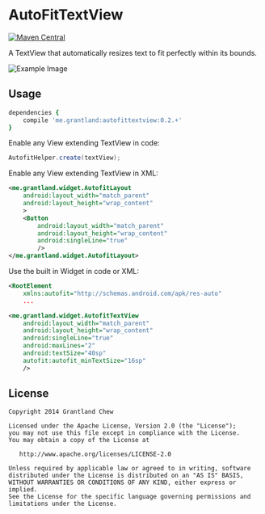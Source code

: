 # AutoFitTextView

[![Maven Central](https://maven-badges.herokuapp.com/maven-central/me.grantland/autofittextview/badge.svg?style=flat)](https://maven-badges.herokuapp.com/maven-central/me.grantland/autofittextview)

A TextView that automatically resizes text to fit perfectly within its bounds.

![Example Image](/website/static/autofittextview.gif?raw=true)


## Usage

```cson
dependencies {
    compile 'me.grantland:autofittextview:0.2.+'
}
```

Enable any View extending TextView in code:

```java
AutofitHelper.create(textView);
```

Enable any View extending TextView in XML:

```xml
<me.grantland.widget.AutofitLayout
    android:layout_width="match_parent"
    android:layout_height="wrap_content"
    >
    <Button
        android:layout_width="match_parent"
        android:layout_height="wrap_content"
        android:singleLine="true"
        />
</me.grantland.widget.AutofitLayout>
```

Use the built in Widget in code or XML:
```xml
<RootElement
    xmlns:autofit="http://schemas.android.com/apk/res-auto"
    ...
```   

```xml
<me.grantland.widget.AutofitTextView
    android:layout_width="match_parent"
    android:layout_height="wrap_content"
    android:singleLine="true"
    android:maxLines="2"
    android:textSize="40sp"
    autofit:autofit_minTextSize="16sp"
    />
```


## License

    Copyright 2014 Grantland Chew

    Licensed under the Apache License, Version 2.0 (the "License");
    you may not use this file except in compliance with the License.
    You may obtain a copy of the License at

       http://www.apache.org/licenses/LICENSE-2.0

    Unless required by applicable law or agreed to in writing, software
    distributed under the License is distributed on an "AS IS" BASIS,
    WITHOUT WARRANTIES OR CONDITIONS OF ANY KIND, either express or implied.
    See the License for the specific language governing permissions and
    limitations under the License.
